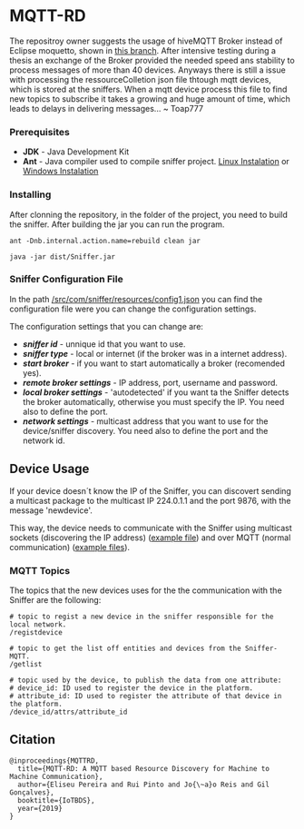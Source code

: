 # MQTT-RD

The repositroy owner suggests the usage of hiveMQTT Broker instead of Eclipse moquetto, shown  in [this branch](https://github.com/Toap777/MQTT-RD/tree/hivemqbroker). After intensive testing during a thesis an exchange of the Broker provided the needed speed ans stability to process messages of more than 40 devices. Anyways there is still a issue with processing the ressourceColletion json file thtough mqtt devices, which is stored at the sniffers. When a mqtt device process this file to find new topics to subscribe it takes a growing and huge amount of time, which leads to delays in delivering messages...
~ Toap777

### Prerequisites

* **JDK** - Java Development Kit
* **Ant** - Java compiler used to compile sniffer project. [Linux Instalation](https://docs.wso2.com/display/ESB450/Installing+Apache+Ant+on+Linux) or [Windows Instalation](https://www.mkyong.com/ant/how-to-install-apache-ant-on-windows/)

### Installing

After clonning the repository, in the folder of the project, you need to build the sniffer.
After building the jar you can run the program.

```
ant -Dnb.internal.action.name=rebuild clean jar

java -jar dist/Sniffer.jar
```

### Sniffer Configuration File

In the path [/src/com/sniffer/resources/config1.json](/src/com/sniffer/resources/config1.json) you can find the configuration file were you can change the configuration settings.

The configuration settings that you can change are:

* ***sniffer id*** - unnique id that you want to use.
* ***sniffer type*** - local or internet (if the broker was in a internet address).
* ***start broker*** - if you want to start automatically a broker (recomended yes).
* ***remote broker settings*** - IP address, port, username and password.
* ***local broker settings*** - 'autodetected' if you want ta the Sniffer detects the broker automatically, otherwise you must specify the IP. You need also to define the port.
* ***network settings*** - multicast address that you want to use for the device/sniffer discovery. You need also to define the port and the network id.

## Device Usage

If your device doesn´t know the IP of the Sniffer, you can discovert sending a multicast package to the multicast IP 224.0.1.1 and the port 9876, with the message 'newdevice'.

This way, the device needs to communicate with the Sniffer using multicast sockets (discovering the IP address) ([example file](/src/com/sniffer/udp/CheckNetworkThread.java)) and over MQTT (normal communication) ([example files](/src/com/sniffer/mqtt)). 

### MQTT Topics

The topics that the new devices uses for the the communication with the Sniffer are the following:

```
# topic to regist a new device in the sniffer responsible for the local network.
/registdevice

# topic to get the list off entities and devices from the Sniffer-MQTT.
/getlist

# topic used by the device, to publish the data from one attribute:
# device_id: ID used to register the device in the platform.  
# attribute_id: ID used to register the attribute of that device in the platform.
/device_id/attrs/attribute_id
```

## Citation

```
@inproceedings{MQTTRD,
  title={MQTT-RD: A MQTT based Resource Discovery for Machine to Machine Communication},
  author={Eliseu Pereira and Rui Pinto and Jo{\~a}o Reis and Gil Gonçalves},
  booktitle={IoTBDS},
  year={2019}
}
```
